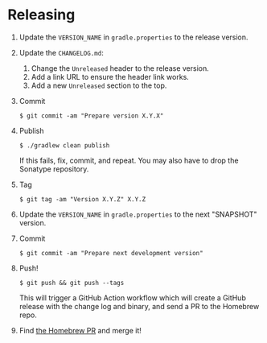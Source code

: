 # Releasing

1. Update the `VERSION_NAME` in `gradle.properties` to the release version.

2. Update the `CHANGELOG.md`:
   1. Change the `Unreleased` header to the release version.
   2. Add a link URL to ensure the header link works.
   3. Add a new `Unreleased` section to the top.

3. Commit

   ```
   $ git commit -am "Prepare version X.Y.X"
   ```

4. Publish

    ```
    $ ./gradlew clean publish
    ```

    If this fails, fix, commit, and repeat.
    You may also have to drop the Sonatype repository.

5. Tag

   ```
   $ git tag -am "Version X.Y.Z" X.Y.Z
   ```

6. Update the `VERSION_NAME` in `gradle.properties` to the next "SNAPSHOT" version.

7. Commit

   ```
   $ git commit -am "Prepare next development version"
   ```

8. Push!

   ```
   $ git push && git push --tags
   ```

   This will trigger a GitHub Action workflow which will create a GitHub release with the
   change log and binary, and send a PR to the Homebrew repo.

9. Find [the Homebrew PR](https://github.com/JakeWharton/homebrew-repo/pulls) and merge it!
